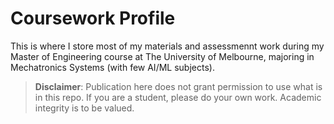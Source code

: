 # Coursework Profile
 
This is where I store most of my materials and assessmennt work during my Master of Engineering course at The University of Melbourne, majoring in Mechatronics Systems (with few AI/ML subjects).

> **Disclaimer**:
Publication here does not grant permission to use what is in this repo. If you are a student, please do your own work. Academic integrity is to be valued.